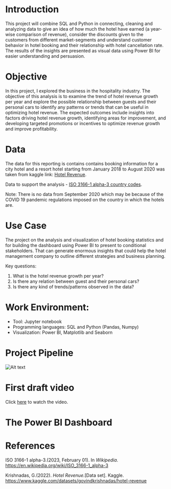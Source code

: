 # Introduction
This project will combine SQL and Python in connecting, cleaning and analyzing data to give an idea of how much the hotel have earned (a year-wise comparison of revenue), consider the discounts given to the customers from different market-segments and understand customer behavior in hotel booking and their relationship with hotel cancellation rate. The results of the insights are presented as visual data using Power BI for easier understanding and persuasion.

# Objective
In this project, I explored the business in the hospitality industry. The objective of this analysis is to examine the trend of hotel revenue growth per year and explore the possible relationship between guests and their personal cars to identify any patterns or trends that can be useful in optimizing hotel revenue. The expected outcomes include insights into factors driving hotel revenue growth, identifying areas for improvement, and developing targeted promotions or incentives to optimize revenue growth and improve profitability.

# Data
The data for this reporting is contains contains booking information for a city hotel and a resort hotel starting from January 2018 to August 2020 was taken from kaggle link: 
[Hotel Revenue](https://www.kaggle.com/datasets/govindkrishnadas/hotel-revenue).

Data to support the analysis - [ISO 3166-1 alpha-3 country codes](https://en.wikipedia.org/wiki/ISO_3166-1_alpha-3).

Note: There is no data from September 2020 which may be because of the COVID 19 pandemic regulations imposed on the country in which the hotels are. 

# Use Case
The project on the analysis and visualization of hotel booking statistics and for building the dashboard using Power BI to present to conditional stakeholders. That can generate enormous insights that could help the hotel management company to outline different strategies and business planning.

Key questions:
1) What is the hotel revenue growth per year?
3) Is there any relation between guest and their personal cars? 
4) Is there any kind of trends/patterns observed in the data?

# Work Environment:
* Tool: Jupyter notebook
* Programming languages: SQL and Python (Pandas, Numpy)
* Visualization: Power BI, Matplotlib and Seaborn

# Project Pipeline
![Alt text](Desktop/Pipeline.png)

# First draft video
Click [here](https://clipchamp.com/watch/PPPYXB2mFar?_ga=2.218129817.1805101923.1681075619-885440277.1680792763](https://clipchamp.com/watch/PPPYXB2mFar?_ga=2.218129817.1805101923.1681075619-885440277.1680792763)) to watch the video.

# The Power BI Dashboard

# References
ISO 3166-1 alpha-3.(2023, February 01). In _Wikipedia_. https://en.wikipedia.org/wiki/ISO_3166-1_alpha-3  

Krishnadas, G.(2022). _Hotel Revenue._[Data set]. Kaggle. https://www.kaggle.com/datasets/govindkrishnadas/hotel-revenue
